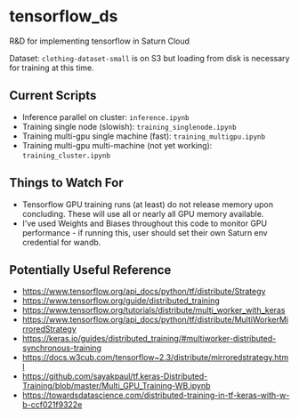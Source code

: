 # tensorflow_ds
R&amp;D for implementing tensorflow in Saturn Cloud

Dataset: `clothing-dataset-small` is on S3 but loading from disk is necessary for training at this time.

## Current Scripts

* Inference parallel on cluster: `inference.ipynb`
* Training single node (slowish): `training_singlenode.ipynb`
* Training multi-gpu single machine (fast): `training_multigpu.ipynb` 
* Training multi-gpu multi-machine (not yet working): `training_cluster.ipynb`


## Things to Watch For

* Tensorflow GPU training runs (at least) do not release memory upon concluding. These will use all or nearly all GPU memory available.
* I've used Weights and Biases throughout this code to monitor GPU performance - if running this, user should set their own Saturn env credential for wandb.

## Potentially Useful Reference

* https://www.tensorflow.org/api_docs/python/tf/distribute/Strategy
* https://www.tensorflow.org/guide/distributed_training
* https://www.tensorflow.org/tutorials/distribute/multi_worker_with_keras
* https://www.tensorflow.org/api_docs/python/tf/distribute/MultiWorkerMirroredStrategy
* https://keras.io/guides/distributed_training/#multiworker-distributed-synchronous-training
* https://docs.w3cub.com/tensorflow~2.3/distribute/mirroredstrategy.html
* https://github.com/sayakpaul/tf.keras-Distributed-Training/blob/master/Multi_GPU_Training-WB.ipynb
* https://towardsdatascience.com/distributed-training-in-tf-keras-with-w-b-ccf021f9322e